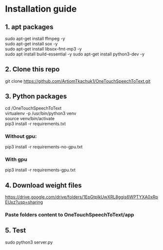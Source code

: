 # Installation guide
## 1. apt packages  
sudo apt-get install ffmpeg -y  
sudo apt-get install sox -y  
sudo apt-get install libsox-fmt-mp3 -y  
sudo apt install build-essential -y 
sudo apt-get install python3-dev  -y
## 2. Clone this repo  
git clone https://github.com/ArtiomTkachuk1/OneTouchSpeechToText.git  
## 3. Python packages
cd /OneTouchSpeechToText  
virtualenv -p /usr/bin/python3 venv  
source venv/bin/activate  
pip3 install -r requirements.txt 
### Without gpu:  
pip3 install -r requirements-no-gpu.txt  
### With gpu  
pip3 install -r requirements-gpu.txt  
## 4. Download weight files
https://drive.google.com/drive/folders/1EpGtplkUwXRL8ggis6WPTYXA0xRpEUxz?usp=sharing
### Paste folders content to OneTouchSpeechToText/app  
## 5. Test
sudo python3 server.py

